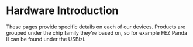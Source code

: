 # Hardware Introduction

These pages provide specific details on each of our devices. Products are grouped under the chip family they're based on, so for example FEZ Panda II can be found under the USBizi.

